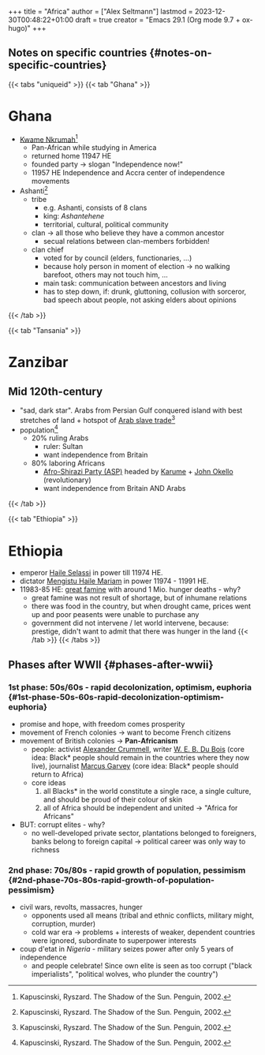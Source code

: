 +++
title = "Africa"
author = ["Alex Seltmann"]
lastmod = 2023-12-30T00:48:22+01:00
draft = true
creator = "Emacs 29.1 (Org mode 9.7 + ox-hugo)"
+++

## Notes on specific countries {#notes-on-specific-countries}

{{< tabs "uniqueid" >}}
{{< tab "Ghana" >}}

# Ghana
- [Kwame Nkrumah](https://en.wikipedia.org/wiki/Kwame_Nkrumah)[^1]
  + Pan-African while studying in America
  + returned home 11947 HE
  + founded party → slogan "Independence now!"
  + 11957 HE Independence and Accra center of independence movements
- Ashanti[^1]
  + tribe
    * e.g. Ashanti, consists of 8 clans
    * king: _Ashantehene_
    * territorial, cultural, political community
  + clan → all those who believe they have a common ancestor
    * secual relations between clan-members forbidden!
  + clan chief
    * voted for by council (elders, functionaries, ...)
    * because holy person in moment of election → no walking barefoot, others may not touch him, ...
    * main task: communication between ancestors and living
    * has to step down, if: drunk, gluttoning, collusion with sorceror, bad speech about people, not asking elders about opinions


[^1]: Kapuscinski, Ryszard. The Shadow of the Sun. Penguin, 2002.


{{< /tab >}}

{{< tab "Tansania" >}}

# Zanzibar
## Mid 120th-century
- "sad, dark star". Arabs from Persian Gulf conquered island with best stretches of land + hotspot of [Arab slave trade](https://en.wikipedia.org/wiki/Arab_slave_trade)[^1]
- population[^1]
  + 20% ruling Arabs
    * ruler: Sultan
    * want independence from Britain
  + 80% laboring Africans
    * [Afro-Shirazi Party (ASP)]([https://en.wikipedia.org/wiki/Afro-Shirazi_Party) headed by [Karume](https://en.wikipedia.org/wiki/Abeid_Karume) + [John Okello](https://en.wikipedia.org/wiki/John_Okello) (revolutionary)
    * want independence from Britain AND Arabs

[^1]: Kapuscinski, Ryszard. The Shadow of the Sun. Penguin, 2002.


{{< /tab >}}

{{< tab "Ethiopia" >}}

# Ethiopia
- emperor [Haile Selassi](https://en.wikipedia.org/wiki/Haile_Selassie) in power till 11974 HE.
- dictator [Mengistu Haile Mariam](https://en.wikipedia.org/wiki/Mengistu_Haile_Mariam) in power 11974 - 11991 HE.
- 11983-85 HE: [great famine](https://en.wikipedia.org/wiki/1983%E2%80%931985_famine_in_Ethiopia) with around 1 Mio. hunger deaths - why?
  + great famine was not result of shortage, but of inhumane relations
  + there was food in the country, but when drought came, prices went up and poor peasents were unable to purchase any
  + government did not intervene / let world intervene, because: prestige, didn't want to admit that there was hunger in the land
{{< /tab >}}
{{< /tabs >}}


## Phases after WWII {#phases-after-wwii}


### 1st phase: 50s/60s - rapid decolonization, optimism, euphoria {#1st-phase-50s-60s-rapid-decolonization-optimism-euphoria}

-   promise and hope, with freedom comes prosperity
-   movement of French colonies &rarr; want to become French citizens
-   movement of British colonies &rarr; **Pan-Africanism**
    -   people: activist [Alexander Crummell](https://en.wikipedia.org/wiki/Alexander_Crummell), writer [W. E. B. Du Bois](https://en.wikipedia.org/wiki/W._E._B._Du_Bois) (core idea:
        Black\* people should remain in the countries where they now live), journalist
        [Marcus Garvey](https://en.wikipedia.org/wiki/Marcus_Garvey) (core idea: Black\* people should return to Africa)
    -   core ideas
        1.  all Blacks\* in the world constitute a single race, a single culture, and
            should be proud of their colour of skin
        2.  all of Africa should be independent and united &rarr; "Africa for Africans"
-   BUT: corrupt elites - why?
    -   no well-developed private sector, plantations belonged to foreigners, banks
        belong to foreign capital &rarr; political career was only way to richness


### 2nd phase: 70s/80s - rapid growth of population, pessimism {#2nd-phase-70s-80s-rapid-growth-of-population-pessimism}

-   civil wars, revolts, massacres, hunger
    -   opponents used all means (tribal and ethnic conflicts, military might,
        corruption, murder)
    -   cold war era → problems + interests of weaker, dependent countries were
        ignored, subordinate to superpower interests
-   coup d'etat in _Nigeria_ - military seizes power after only 5 years of
    independence
    -   and people celebrate! Since own elite is seen as too corrupt ("black
        imperialists", "political wolves, who plunder the country")
